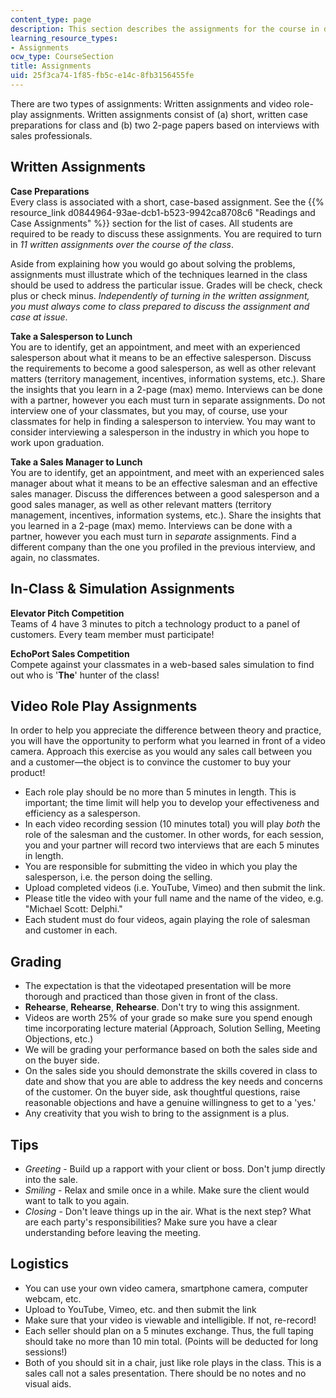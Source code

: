 ```yaml
---
content_type: page
description: This section describes the assignments for the course in detail.
learning_resource_types:
- Assignments
ocw_type: CourseSection
title: Assignments
uid: 25f3ca74-1f85-fb5c-e14c-8fb3156455fe
---
```


There are two types of assignments: Written assignments and video role-play assignments. Written assignments consist of (a) short, written case preparations for class and (b) two 2-page papers based on interviews with sales professionals.

Written Assignments
-------------------

**Case Preparations**  
Every class is associated with a short, case-based assignment. See the {{% resource_link d0844964-93ae-dcb1-b523-9942ca8708c6 "Readings and Case Assignments" %}} section for the list of cases. All students are required to be ready to discuss these assignments. You are required to turn in _11 written assignments over the course of the class_.

Aside from explaining how you would go about solving the problems, assignments must illustrate which of the techniques learned in the class should be used to address the particular issue. Grades will be check, check plus or check minus. _Independently of turning in the written assignment, you must always come to class prepared to discuss the assignment and case at issue_.

**Take a Salesperson to Lunch**  
You are to identify, get an appointment, and meet with an experienced salesperson about what it means to be an effective salesperson. Discuss the requirements to become a good salesperson, as well as other relevant matters (territory management, incentives, information systems, etc.). Share the insights that you learn in a 2-page (max) memo. Interviews can be done with a partner, however you each must turn in separate assignments. Do not interview one of your classmates, but you may, of course, use your classmates for help in finding a salesperson to interview. You may want to consider interviewing a salesperson in the industry in which you hope to work upon graduation.

**Take a Sales Manager to Lunch**  
You are to identify, get an appointment, and meet with an experienced sales manager about what it means to be an effective salesman and an effective sales manager. Discuss the differences between a good salesperson and a good sales manager, as well as other relevant matters (territory management, incentives, information systems, etc.). Share the insights that you learned in a 2-page (max) memo. Interviews can be done with a partner, however you each must turn in _separate_ assignments. Find a different company than the one you profiled in the previous interview, and again, no classmates.

In-Class & Simulation Assignments
---------------------------------

**Elevator Pitch Competition**  
Teams of 4 have 3 minutes to pitch a technology product to a panel of customers. Every team member must participate!

**EchoPort Sales Competition**  
Compete against your classmates in a web-based sales simulation to find out who is '**The**' hunter of the class!

Video Role Play Assignments
---------------------------

In order to help you appreciate the difference between theory and practice, you will have the opportunity to perform what you learned in front of a video camera. Approach this exercise as you would any sales call between you and a customer—the object is to convince the customer to buy your product!

*   Each role play should be no more than 5 minutes in length. This is important; the time limit will help you to develop your effectiveness and efficiency as a salesperson.
*   In each video recording session (10 minutes total) you will play _both_ the role of the salesman and the customer. In other words, for each session, you and your partner will record two interviews that are each 5 minutes in length.
*   You are responsible for submitting the video in which you play the salesperson, i.e. the person doing the selling.
*   Upload completed videos (i.e. YouTube, Vimeo) and then submit the link.
*   Please title the video with your full name and the name of the video, e.g. "Michael Scott: Delphi."
*   Each student must do four videos, again playing the role of salesman and customer in each.

Grading
-------

*   The expectation is that the videotaped presentation will be more thorough and practiced than those given in front of the class.
*   **Rehearse**, **Rehearse**, **Rehearse**. Don't try to wing this assignment.
*   Videos are worth 25% of your grade so make sure you spend enough time incorporating lecture material (Approach, Solution Selling, Meeting Objections, etc.)
*   We will be grading your performance based on both the sales side and on the buyer side.
*   On the sales side you should demonstrate the skills covered in class to date and show that you are able to address the key needs and concerns of the customer. On the buyer side, ask thoughtful questions, raise reasonable objections and have a genuine willingness to get to a 'yes.'
*   Any creativity that you wish to bring to the assignment is a plus.

Tips
----

*   _Greeting_ - Build up a rapport with your client or boss. Don't jump directly into the sale.
*   _Smiling_ - Relax and smile once in a while. Make sure the client would want to talk to you again.
*   _Closing_ - Don't leave things up in the air. What is the next step? What are each party's responsibilities? Make sure you have a clear understanding before leaving the meeting.

Logistics
---------

*   You can use your own video camera, smartphone camera, computer webcam, etc.
*   Upload to YouTube, Vimeo, etc. and then submit the link
*   Make sure that your video is viewable and intelligible. If not, re-record!
*   Each seller should plan on a 5 minutes exchange. Thus, the full taping should take no more than 10 min total. (Points will be deducted for long sessions!)
*   Both of you should sit in a chair, just like role plays in the class. This is a sales call not a sales presentation. There should be no notes and no visual aids.